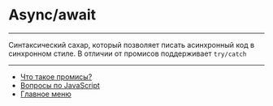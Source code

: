 # Async/await

---

Синтаксический сахар, который позволяет писать асинхронный код в синхронном стиле. В отличии от промисов поддерживает `try/catch`

---

- [Что такое промисы?](./promise.md)
- [Вопросы по JavaScript](../javaScript.md)
- [Главное меню](../../README.md)

